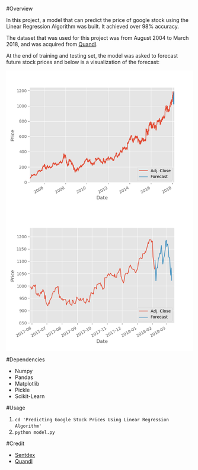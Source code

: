 #Overview

In this project, a model that can predict the price of google stock using the Linear Regression Algorithm was built. It achieved over 98% accuracy.

The dataset that was used for this project was from August 2004 to March 2018, and was acquired from [Quandl](https://www.quandl.com/).

At the end of training and testing set, the model was asked to forecast future stock prices and below is a visualization of the forecast:

<p align = "center">
<img align="center" src="images/model_pred.png"/>
<img align="center" src="images/zoomed_pred.png"/>
</p>

#Dependencies
* Numpy
* Pandas
* Matplotlib
* Pickle
* Scikit-Learn

#Usage
1. `cd 'Predicting Google Stock Prices Using Linear Regression Algorithm' `
1. `python model.py`

#Credit
* [Sentdex](https://www.youtube.com/channel/UCfzlCWGWYyIQ0aLC5w48gBQ)
* [Quandl](https://www.quandl.com/)
